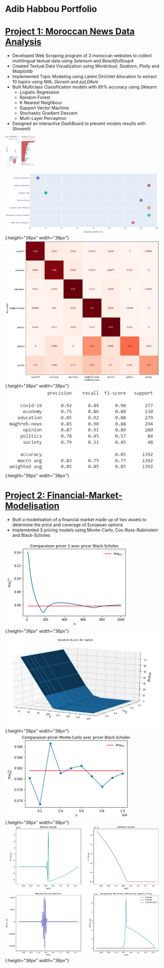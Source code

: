 # Adib Habbou Portfolio

# [Project 1: Moroccan News Data Analysis](https://github.com/Adib-Habbou/moroccan-news-data-analysis)

- Developed Web Scraping program of 3 moroccan websites to collect multilingual textual data using *Selenium* and *BeautifulSoup4*
- Created Textual Data Visualization using *Wordcloud*, *Seaborn*, *Plotly* and *Matplotlib*
- Implemented Topic Modeling using Latent Dirichlet Allocation to extract 10 topics using *Nltk*, *Gensim* and *pyLDAvis*
- Built Multiclass Classification models with 85% accuracy using *Sklearn*:
  - Logistic Regression
  - Random Forest
  - K Nearest Neighbour
  - Support Vector Machine
  - Stochastic Gradient Descent
  - Multi-Layer Perceptron
- Designed an interactive DashBoard to present models results with *Streamlit*

<img src="https://github.com/Adib-Habbou/portfolio/blob/main/images/pyLDAvis.png" width="100" height="100">

![](https://github.com/Adib-Habbou/portfolio/blob/main/images/ACCpng.png){:height="36px" width="36px"}
![](https://github.com/Adib-Habbou/portfolio/blob/main/images/conf.png){:height="36px" width="36px"}
![](https://github.com/Adib-Habbou/portfolio/blob/main/images/report.png){:height="36px" width="36px"}

# [Project 2: Financial-Market-Modelisation](https://github.com/Adib-Habbou/financial-market-modelisation)

- Built a modelisation of a financial market made up of two assets to determine the price and coverage of European options
- Implemented 3 pricing models using Monte-Carlo, Cox-Ross-Rubinstein and Black-Scholes

![](https://github.com/Adib-Habbou/portfolio/blob/main/images/19.png){:height="36px" width="36px"}
![](https://github.com/Adib-Habbou/portfolio/blob/main/images/prix%20bs%203d.png){:height="36px" width="36px"}
![](https://github.com/Adib-Habbou/portfolio/blob/main/images/comparaison%20pricers.png){:height="36px" width="36px"}
![](https://github.com/Adib-Habbou/portfolio/blob/main/images/erreur.png){:height="36px" width="36px"}
